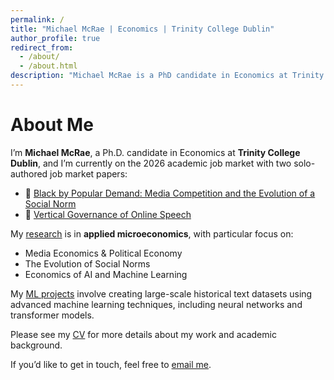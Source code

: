 ```yaml
---
permalink: /
title: "Michael McRae | Economics | Trinity College Dublin"
author_profile: true
redirect_from: 
  - /about/
  - /about.html
description: "Michael McRae is a PhD candidate in Economics at Trinity College Dublin. His research focuses on media economics, political economy, norm evolution, and AI."
---
```


<!-- SEO meta tags (only needed if you're not using jekyll-seo-tag) -->
<!-- Remove these if using `{% seo %}` in layout -->

<meta name="description" content="Michael McRae is a PhD candidate in Economics at Trinity College Dublin. His research focuses on media economics, political economy, norm evolution, and AI.">
<meta name="author" content="Michael McRae">

<!-- Open Graph tags -->
<meta property="og:title" content="Michael McRae | Political Economist" />
<meta property="og:description" content="PhD candidate at Trinity College Dublin studying media, political economy, and AI." />
<meta property="og:type" content="website" />
<meta property="og:url" content="https://yourusername.github.io" />
<meta property="og:image" content="https://yourusername.github.io/assets/images/profile.jpg" />

<!-- Twitter Card -->
<meta name="twitter:card" content="summary">
<meta name="twitter:title" content="Michael McRae | Political Economist">
<meta name="twitter:description" content="PhD candidate at Trinity College Dublin studying media, political economy, and AI.">

# About Me

I’m **Michael McRae**, a Ph.D. candidate in Economics at **Trinity College Dublin**, and I’m currently on the 2026 academic job market with two solo-authored job market papers:

- 📄 [Black by Popular Demand: Media Competition and the Evolution of a Social Norm](https://www.dropbox.com/scl/fi/5rc12c27n73s4t93m2rrt/Black-by-Popular-Demand-Media-Competition-and-the-Evolution-of-a-Social-Norm.pdf?rlkey=v18efnxlps72bwb59faut65qo&dl=0)
- 📄 [Vertical Governance of Online Speech](https://www.dropbox.com/scl/fi/4syz4glhavu1o07lmroey/0.-Vertical-Governance-of-Online-Speech.pdf?rlkey=wn1w7um4q8xx11ceqdgp9zlt9&dl=0)

My [research](/research/) is in **applied microeconomics**, with particular focus on:

- Media Economics & Political Economy  
- The Evolution of Social Norms  
- Economics of AI and Machine Learning  

My [ML projects](/projects/) involve creating large-scale historical text datasets using advanced machine learning techniques, including neural networks and transformer models.

Please see my [CV](/cv/) for more details about my work and academic background.

If you’d like to get in touch, feel free to [email me](mailto:mcraemi@tcd.ie).
